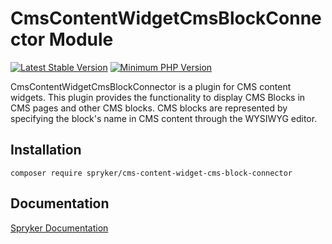 # CmsContentWidgetCmsBlockConnector Module
[![Latest Stable Version](https://poser.pugx.org/spryker/cms-content-widget-cms-block-connector/v/stable.svg)](https://packagist.org/packages/spryker/cms-content-widget-cms-block-connector)
[![Minimum PHP Version](https://img.shields.io/badge/php-%3E%3D%208.2-8892BF.svg)](https://php.net/)

CmsContentWidgetCmsBlockConnector is a plugin for CMS content widgets. This plugin provides the functionality to display CMS Blocks in CMS pages and other CMS blocks. CMS blocks are represented by specifying the block's name in CMS content through the WYSIWYG editor.

## Installation

```
composer require spryker/cms-content-widget-cms-block-connector
```

## Documentation

[Spryker Documentation](https://docs.spryker.com)
